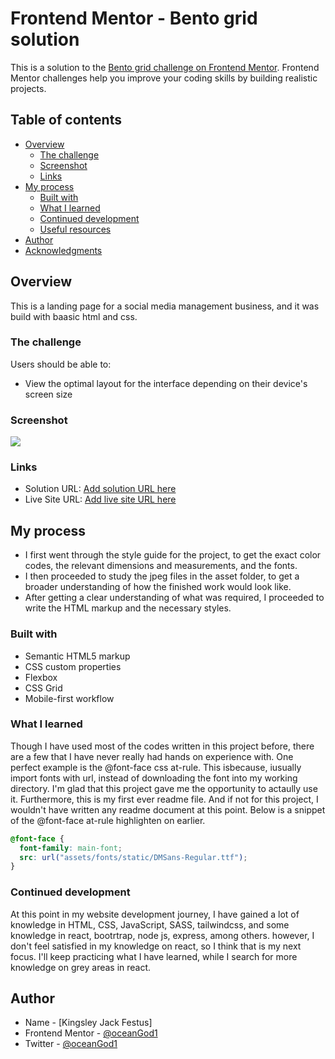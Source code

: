 # Frontend Mentor - Bento grid solution

This is a solution to the [Bento grid challenge on Frontend Mentor](https://www.frontendmentor.io/challenges/bento-grid-RMydElrlOj). Frontend Mentor challenges help you improve your coding skills by building realistic projects.

## Table of contents

- [Overview](#overview)
  - [The challenge](#the-challenge)
  - [Screenshot](#screenshot)
  - [Links](#links)
- [My process](#my-process)
  - [Built with](#built-with)
  - [What I learned](#what-i-learned)
  - [Continued development](#continued-development)
  - [Useful resources](#useful-resources)
- [Author](#author)
- [Acknowledgments](#acknowledgments)

## Overview

This is a landing page for a social media management business, and it was build with baasic html and css.

### The challenge

Users should be able to:

- View the optimal layout for the interface depending on their device's screen size

### Screenshot

![](./screenshot.jpg)

### Links

- Solution URL: [Add solution URL here](https://your-solution-url.com)
- Live Site URL: [Add live site URL here](https://your-live-site-url.com)

## My process

- I first went through the style guide for the project, to get the exact color codes, the relevant dimensions and measurements, and the fonts.
- I then proceeded to study the jpeg files in the asset folder, to get a broader understanding of how the finished work would look like.
- After getting a clear understanding of what was required, I proceeded to write the HTML markup and the necessary styles.

### Built with

- Semantic HTML5 markup
- CSS custom properties
- Flexbox
- CSS Grid
- Mobile-first workflow

### What I learned

Though I have used most of the codes written in this project before, there are a few that I have never really had hands on experience with. One perfect example is the @font-face css at-rule. This isbecause, iusually import fonts with url, instead of downloading the font into my working directory. I'm glad that this project gave me the opportunity to actaully use it. Furthermore, this is my first ever readme file. And if not for this project, I wouldn't have written any readme document at this point. Below is a snippet of the @font-face at-rule highlighten on earlier.

```css
@font-face {
  font-family: main-font;
  src: url("assets/fonts/static/DMSans-Regular.ttf");
}
```

### Continued development

At this point in my website development journey, I have gained a lot of knowledge in HTML, CSS, JavaScript, SASS, tailwindcss, and some knowledge in react, bootrtrap, node js, express, among others. however, I don't feel satisfied in my knowledge on react, so I think that is my next focus. I'll keep practicing what I have learned, while I search for more knowledge on grey areas in react.

## Author

- Name - [Kingsley Jack Festus]
- Frontend Mentor - [@oceanGod1](https://www.frontendmentor.io/profile/oceanGod1)
- Twitter - [@oceanGod1](https://www.twitter.com/oceanGod1)
